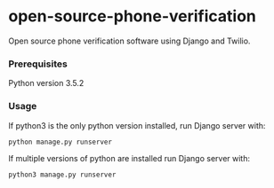 # open-source-phone-verification
Open source phone verification software using Django and Twilio.

### Prerequisites
Python version 3.5.2

### Usage
If python3 is the only python version installed, run Django server with:
```
python manage.py runserver
```

If multiple versions of python are installed run Django server with:

```
python3 manage.py runserver
```
